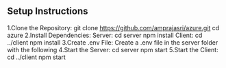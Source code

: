 ## Setup Instructions

1.Clone the Repository:
  git clone https://github.com/amprajasri/azure.git
  cd azure
2.Install Dependencies: 
  Server:
   cd server
   npm install
  Client:
   cd ../client
   npm install
3.Create .env File: Create a .env file in the server folder with the following
4.Start the Server:
  cd server
  npm start
5.Start the Client:
   cd ../client
   npm start
